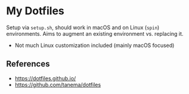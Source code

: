 # My Dotfiles

Setup via `setup.sh`, should work in macOS and on Linux (`spin`) environments.  Aims to augment an existing environment vs. replacing it.

- Not much Linux customization included (mainly macOS focused)

## References
- https://dotfiles.github.io/
- https://github.com/tanema/dotfiles
